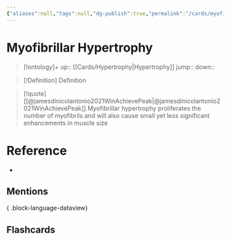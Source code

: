```yaml
---
{"aliases":null,"tags":null,"dg-publish":true,"permalink":"/cards/myofibrillar-hypertrophy/","dgPassFrontmatter":true}
---
```


# Myofibrillar Hypertrophy

> [!ontology]+
> up:: [[Cards/Hypertrophy\|Hypertrophy]]
> jump:: 
> down:: 

> [!Definition] Definition

> [!quote] [[@jamesdinicolantonio2021WinAchievePeak\|@jamesdinicolantonio2021WinAchievePeak]]
> Myofibrillar hypertrophy proliferates the number of myofibrils and will also cause small yet less significant enhancements in muscle size

# Reference

- 

## Mentions


{ .block-language-dataview}

## Flashcards
